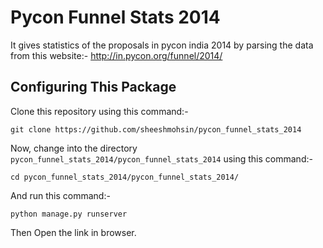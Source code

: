 Pycon Funnel Stats 2014
=======================

It gives statistics of the proposals in pycon india 2014 by parsing the data from this website:- http://in.pycon.org/funnel/2014/

Configuring This Package
------------------------

Clone this repository using this command:-
    
    git clone https://github.com/sheeshmohsin/pycon_funnel_stats_2014

Now, change into the directory `pycon_funnel_stats_2014/pycon_funnel_stats_2014` using this command:-
    
    cd pycon_funnel_stats_2014/pycon_funnel_stats_2014/

And run this command:-
    
    python manage.py runserver

Then Open the link in browser.